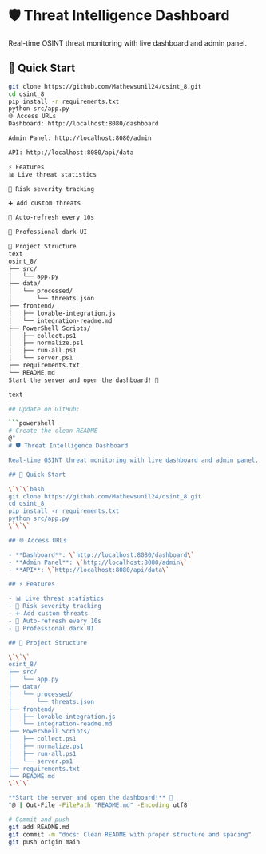 # 🛡️ Threat Intelligence Dashboard

Real-time OSINT threat monitoring with live dashboard and admin panel.

## 🚀 Quick Start

```bash
git clone https://github.com/Mathewsunil24/osint_8.git
cd osint_8
pip install -r requirements.txt
python src/app.py
🌐 Access URLs
Dashboard: http://localhost:8080/dashboard

Admin Panel: http://localhost:8080/admin

API: http://localhost:8080/api/data

⚡ Features
📊 Live threat statistics

🎯 Risk severity tracking

➕ Add custom threats

🔄 Auto-refresh every 10s

🎨 Professional dark UI

📁 Project Structure
text
osint_8/
├── src/
│   └── app.py
├── data/
│   └── processed/
│       └── threats.json
├── frontend/
│   ├── lovable-integration.js
│   └── integration-readme.md
├── PowerShell Scripts/
│   ├── collect.ps1
│   ├── normalize.ps1
│   ├── run-all.ps1
│   └── server.ps1
├── requirements.txt
└── README.md
Start the server and open the dashboard! 🚀

text

## Update on GitHub:

```powershell
# Create the clean README
@"
# 🛡️ Threat Intelligence Dashboard

Real-time OSINT threat monitoring with live dashboard and admin panel.

## 🚀 Quick Start

\`\`\`bash
git clone https://github.com/Mathewsunil24/osint_8.git
cd osint_8
pip install -r requirements.txt
python src/app.py
\`\`\`

## 🌐 Access URLs

- **Dashboard**: \`http://localhost:8080/dashboard\`
- **Admin Panel**: \`http://localhost:8080/admin\`
- **API**: \`http://localhost:8080/api/data\`

## ⚡ Features

- 📊 Live threat statistics
- 🎯 Risk severity tracking  
- ➕ Add custom threats
- 🔄 Auto-refresh every 10s
- 🎨 Professional dark UI

## 📁 Project Structure

\`\`\`
osint_8/
├── src/
│   └── app.py
├── data/
│   └── processed/
│       └── threats.json
├── frontend/
│   ├── lovable-integration.js
│   └── integration-readme.md
├── PowerShell Scripts/
│   ├── collect.ps1
│   ├── normalize.ps1
│   ├── run-all.ps1
│   └── server.ps1
├── requirements.txt
└── README.md
\`\`\`

**Start the server and open the dashboard!** 🚀
"@ | Out-File -FilePath "README.md" -Encoding utf8

# Commit and push
git add README.md
git commit -m "docs: Clean README with proper structure and spacing"
git push origin main
